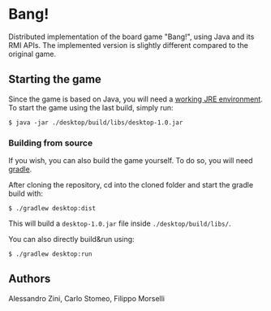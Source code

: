 # Bang!

Distributed implementation of the board game "Bang!", using Java and its RMI APIs. The implemented version is slightly different compared to the original game.

## Starting the game

Since the game is based on Java, you will need a [working JRE environment](http://www.oracle.com/technetwork/java/javase/overview/index.html "Oracle Java official page"). To start the game using the last build, simply run:

`$ java -jar ./desktop/build/libs/desktop-1.0.jar`

### Building from source

If you wish, you can also build the game yourself. To do so, you will need [gradle](https://gradle.org/install/ "install gradle").

After cloning the repository, cd into the cloned folder and start the gradle build with:

`$ ./gradlew desktop:dist`

This will build a `desktop-1.0.jar` file inside `./desktop/build/libs/`.

You can also directly build&run using:

`$ ./gradlew desktop:run`


## Authors

Alessandro Zini, Carlo Stomeo, Filippo Morselli